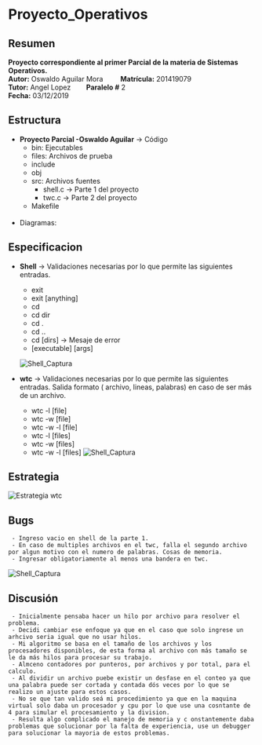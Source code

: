 # Proyecto_Operativos

## Resumen
  **Proyecto correspondiente al primer Parcial de la materia de Sistemas Operativos.**<br>
  **Autor:** Oswaldo Aguilar Mora   &nbsp; &nbsp; &nbsp; &nbsp; **Matrícula:** 201419079 <br>
  **Tutor:** Angel Lopez    &nbsp; &nbsp; &nbsp;&nbsp; **Paralelo #** 2<br>
  **Fecha:** 03/12/2019<br>
  
  ## Estructura
   + **Proyecto Parcial -Oswaldo Aguilar** -> Código
      - bin: Ejecutables
      - files: Archivos de prueba
      - include
      - obj
      - src: Archivos fuentes
        - shell.c -> Parte 1 del proyecto
        - twc.c  -> Parte 2 del proyecto
      - Makefile
      <br>
   + Diagramas:
      <br>
 
 ## Especificacion
   + **Shell** -> Validaciones necesarias por lo que permite las siguientes entradas.
     - exit
     - exit [anything]
     - cd
     - cd dir
     - cd .
     - cd ..
     - cd [dirs] -> Mesaje de error
     - [executable] [args]
     
     ![Shell_Captura](https://github.com/Oswagui/Proyecto_Operativos/blob/master/Diagramas%20y%20Documentaci%C3%B3n/shell.PNG)
     
   + **wtc** -> Validaciones necesarias por lo que permite las siguientes entradas. Salida formato ( archivo, lineas, palabras) en caso de ser más de un archivo.
     - wtc -l [file]
     - wtc -w [file]
     - wtc -w -l [file]
     - wtc -l [files]
     - wtc -w [files]
     - wtc -w -l [files]
     ![Shell_Captura](https://github.com/Oswagui/Proyecto_Operativos/blob/master/Diagramas%20y%20Documentaci%C3%B3n/twc.PNG)
     
    
 ## Estrategia
 ![Estrategia wtc](https://github.com/Oswagui/Proyecto_Operativos/blob/master/Diagramas%20y%20Documentaci%C3%B3n/Estrategia%20twc.PNG)
 
 
  ## Bugs
     - Ingreso vacio en shell de la parte 1.
     - En caso de multiples archivos en el twc, falla el segundo archivo por algun motivo con el numero de palabras. Cosas de memoria.
     - Ingresar obligatoriamente al menos una bandera en twc.
     
   ![Shell_Captura](https://github.com/Oswagui/Proyecto_Operativos/blob/master/Diagramas%20y%20Documentaci%C3%B3n/twc_bug.PNG)
   
   
   ## Discusión
     - Inicialmente pensaba hacer un hilo por archivo para resolver el problema.
     - Decidi cambiar ese enfoque ya que en el caso que solo ingrese un arhcivo seria igual que no usar hilos.
     - Mi algoritmo se basa en el tamaño de los archivos y los procesadores disponibles, de esta forma al archivo con más tamaño se le da más hilos para procesar su trabajo.
     - Almceno contadores por punteros, por archivos y por total, para el calculo.
     - Al dividir un archivo puebe existir un desfase en el conteo ya que una palabra puede ser cortada y contada dós veces por lo que se realizo un ajuste para estos casos.
     - No se que tan valido seá mi procedimiento ya que en la maquina virtual solo daba un procesador y cpu por lo que use una cosntante de 4 para simular el procesamiento y la division.
     - Resulta algo complicado el manejo de memoria y c onstantemente daba problemas que solucionar por la falta de experiencia, use un debugger para solucionar la mayoria de estos problemas.
     
   
